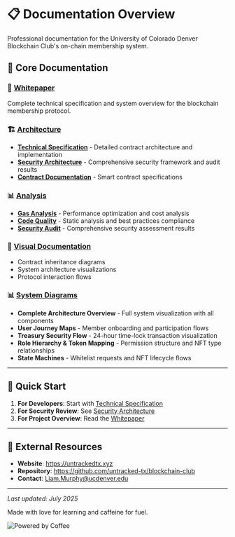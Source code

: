 # 📋 Documentation Overview

Professional documentation for the University of Colorado Denver Blockchain Club's on-chain membership system.

## 📖 **Core Documentation**

### 🎯 [Whitepaper](whitepaper.md)
Complete technical specification and system overview for the blockchain membership protocol.

### 🏗️ [Architecture](architecture/)
- **[Technical Specification](architecture/technical-specification.md)** - Detailed contract architecture and implementation
- **[Security Architecture](security.md)** - Comprehensive security framework and audit results
- **[Contract Documentation](architecture/contracts.md)** - Smart contract specifications

### 📊 [Analysis](analysis/)
- **[Gas Analysis](analysis/gas-analysis.md)** - Performance optimization and cost analysis
- **[Code Quality](analysis/code-quality.md)** - Static analysis and best practices compliance
- **[Security Audit](analysis/CONTRACT_ANALYSIS_COMPLETE.md)** - Comprehensive security assessment results

### 🎨 [Visual Documentation](diagrams/)
- Contract inheritance diagrams
- System architecture visualizations
- Protocol interaction flows

### 📊 [System Diagrams](diagrams/)
- **Complete Architecture Overview** - Full system visualization with all components
- **User Journey Maps** - Member onboarding and participation flows  
- **Treasury Security Flow** - 24-hour time-lock transaction visualization
- **Role Hierarchy & Token Mapping** - Permission structure and NFT type relationships
- **State Machines** - Whitelist requests and NFT lifecycle flows

---

## 🚀 **Quick Start**

1. **For Developers**: Start with [Technical Specification](architecture/technical-specification.md)
2. **For Security Review**: See [Security Architecture](security.md)
3. **For Project Overview**: Read the [Whitepaper](whitepaper.md)

---

## 🔗 **External Resources**

- **Website**: https://untrackedtx.xyz
- **Repository**: https://github.com/untracked-tx/blockchain-club
- **Contact**: Liam.Murphy@ucdenver.edu

---

*Last updated: July 2025*

Made with love for learning and caffeine for fuel.

![Powered by Coffee](https://img.shields.io/badge/Powered%20by-Coffee-FFDD00?style=flat&logo=buymeacoffee)
